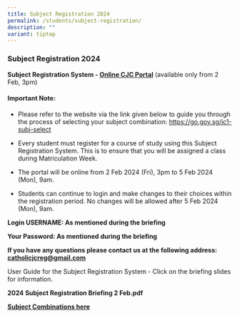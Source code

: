 ```yaml
---
title: Subject Registration 2024
permalink: /students/subject-registration/
description: ""
variant: tiptap
---
```

<h3><strong>Subject Registration 2024</strong></h3>
<p><strong>Subject Registration System - <a href="https://portal.catholicjc.edu.sg/" rel="noopener noreferrer nofollow" target="_blank">Online CJC Portal</a></strong> (available
only from 2 Feb, 3pm)</p>
<h4><strong>Important Note:</strong></h4>
<ul>
<li>
<p>Please refer to the website via the link given below to guide you through
the process of selecting your subject combination: <a href="https://go.gov.sg/jc1-subj-select" rel="noopener noreferrer nofollow" target="_blank">https://go.gov.sg/jc1-subj-select</a>
</p>
</li>
<li>
<p>Every student must register for a course of study using this Subject Registration
System. This is to ensure that you will be assigned a class during Matriculation
Week.</p>
</li>
<li>
<p>The portal will be online from 2 Feb 2024 (Fri), 3pm to 5 Feb 2024 (Mon),
9am.</p>
</li>
<li>
<p>Students can continue to login and make changes to their choices within
the registration period. No changes will be allowed after 5 Feb 2024 (Mon),
9am.</p>
</li>
</ul>
<p><strong>Login USERNAME: As mentioned during the briefing</strong>
</p>
<p><strong>Your Password: As mentioned during the briefing</strong>
</p>
<p><strong>If you have any questions please contact us at the following address: <a href="mailto:catholicjcreg@gmail.com" rel="noopener noreferrer nofollow" target="_blank">catholicjcreg@gmail.com</a></strong>
</p>
<p>User Guide for the Subject Registration System - Click on the briefing
slides for information.</p>
<p><strong>2024 Subject Registration Briefing 2 Feb.pdf</strong>
</p>
<p><strong><a href="https://go.gov.sg/cjc-subject-combinations-2024" rel="noopener noreferrer nofollow" target="_blank">Subject Combinations here</a></strong>
</p>